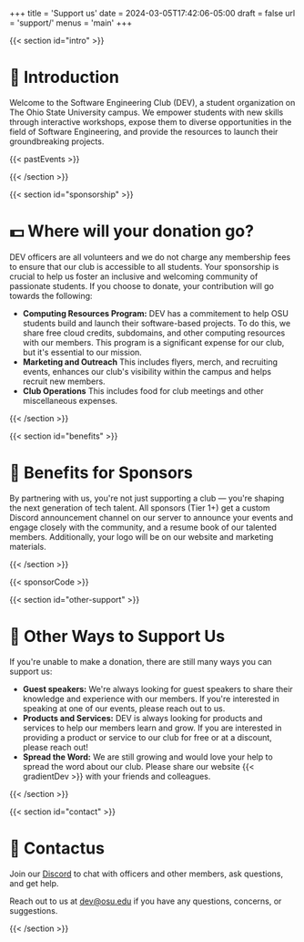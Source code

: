 +++
title = 'Support us'
date = 2024-03-05T17:42:06-05:00
draft = false
url = 'support/'
menus = 'main'
+++

{{< section id="intro" >}}

# 🚀 Introduction

Welcome to the Software Engineering Club (DEV), a student organization on The Ohio State University campus. We empower students with new skills through interactive workshops, expose them to diverse opportunities in the field of Software Engineering, and provide the resources to launch their groundbreaking projects.

{{< pastEvents >}}

{{< /section >}}

{{< section id="sponsorship" >}}

# 💵 Where will your donation go?

DEV officers are all volunteers and we do not charge any membership fees to ensure that our club is accessible to all students. Your sponsorship is crucial to help us foster an inclusive and welcoming community of passionate students. If you choose to donate, your contribution will go towards the following:

* **Computing Resources Program:** DEV has a commitement to help OSU students build and launch their software-based projects. To do this, we share free cloud credits, subdomains, and other computing resources with our members. This program is a significant expense for our club, but it's essential to our mission.
* **Marketing and Outreach** This includes flyers, merch, and recruiting events, enhances our club's visibility within the campus and helps recruit new members.
* **Club Operations** This includes food for club meetings and other miscellaneous expenses.

{{< /section >}}

{{< section id="benefits" >}}

# 🎁 Benefits for Sponsors

By partnering with us, you're not just supporting a club — you're shaping the next generation of tech talent. All sponsors (Tier 1+) get a custom Discord announcement channel on our server to announce your events and engage closely with the community, and a resume book of our talented members. Additionally, your logo will be on our website and marketing materials.

{{< /section >}}

{{< sponsorCode >}}

{{< section id="other-support" >}}

# 🙏 Other Ways to Support Us

If you're unable to make a donation, there are still many ways you can support us:

* **Guest speakers:** We're always looking for guest speakers to share their knowledge and experience with our members. If you're interested in speaking at one of our events, please reach out to us.
* **Products and Services:** DEV is always looking for products and services to help our members learn and grow. If you are interested in providing a product or service to our club for free or at a discount, please reach out!
* **Spread the Word:** We are still growing and would love your help to spread the word about our club. Please share our website {{< gradientDev >}} with your friends and colleagues.

{{< /section >}}

{{< section id="contact" >}}

# 🌵 Contactus

Join our [Discord](https://to.osu.dev/discord) to chat with officers and other
members, ask questions, and get help.

Reach out to us at [dev@osu.edu](mailto:dev@osu.edu) if you have any
questions, concerns, or suggestions.

{{< /section >}}
